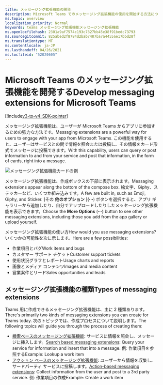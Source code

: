 ```yaml
---
title: メッセージング拡張機能の開発
description: Microsoft Teams でのメッセージング拡張機能の使用を開始する方法について説明します。
ms.topic: overview
localization_priority: Normal
keywords: teams メッセージング拡張機能メッセージング拡張機能
ms.openlocfilehash: 2301a9af7574c193c7327bb45e38f91bedc73793
ms.sourcegitcommit: 825abed2f8784d2bab7407ba7a4455ae17bbd28f
ms.translationtype: MT
ms.contentlocale: ja-JP
ms.lasthandoff: 04/26/2021
ms.locfileid: "52020605"
---
```

# <a name="develop-messaging-extensions-for-microsoft-teams"></a><span data-ttu-id="f50d6-104">Microsoft Teams のメッセージング拡張機能を開発する</span><span class="sxs-lookup"><span data-stu-id="f50d6-104">Develop messaging extensions for Microsoft Teams</span></span>

[!include[v3-to-v4-SDK-pointer](~/includes/v3-to-v4-pointer-me.md)]

<span data-ttu-id="f50d6-105">メッセージング拡張機能は、ユーザーが Microsoft Teams からアプリに参加するための強力な方法です。</span><span class="sxs-lookup"><span data-stu-id="f50d6-105">Messaging extensions are a powerful way for users to engage with your app from Microsoft Teams.</span></span> <span data-ttu-id="f50d6-106">この機能を使用すると、ユーザーはサービスとの間で情報を照会または投稿し、その情報をカード形式でメッセージに投稿できます。</span><span class="sxs-lookup"><span data-stu-id="f50d6-106">With this capability, users can query or post information to and from your service and post that information, in the form of cards, right into a message.</span></span>

![メッセージング拡張機能カードの例](~/assets/images/compose-extensions/ceexample.png)

<span data-ttu-id="f50d6-108">メッセージング拡張機能は、作成ボックスの下部に表示されます。</span><span class="sxs-lookup"><span data-stu-id="f50d6-108">Messaging extensions appear along the bottom of the compose box.</span></span> <span data-ttu-id="f50d6-109">絵文字、Giphy、ステッカーなど、いくつか組み込みです。</span><span class="sxs-lookup"><span data-stu-id="f50d6-109">A few are built in, such as Emoji, Giphy, and Sticker.</span></span> <span data-ttu-id="f50d6-110">[その **他のオプション** ]**(&#8943;**) ボタンを選択すると、アプリ ギャラリーから追加したり、自分でアップロードしたりしたメッセージング拡張機能を表示できます。</span><span class="sxs-lookup"><span data-stu-id="f50d6-110">Choose the **More Options** (**&#8943;**) button to see other messaging extensions, including those you add from the app gallery or upload yourself.</span></span>

<span data-ttu-id="f50d6-111">メッセージング拡張機能の使い方</span><span class="sxs-lookup"><span data-stu-id="f50d6-111">How would you use messaging extensions?</span></span> <span data-ttu-id="f50d6-112">いくつかの可能性を次に示します。</span><span class="sxs-lookup"><span data-stu-id="f50d6-112">Here are a few possibilities:</span></span>

* <span data-ttu-id="f50d6-113">作業項目とバグ</span><span class="sxs-lookup"><span data-stu-id="f50d6-113">Work items and bugs</span></span>
* <span data-ttu-id="f50d6-114">カスタマー サポート チケット</span><span class="sxs-lookup"><span data-stu-id="f50d6-114">Customer support tickets</span></span>
* <span data-ttu-id="f50d6-115">使用状況グラフとレポート</span><span class="sxs-lookup"><span data-stu-id="f50d6-115">Usage charts and reports</span></span>
* <span data-ttu-id="f50d6-116">画像とメディア コンテンツ</span><span class="sxs-lookup"><span data-stu-id="f50d6-116">Images and media content</span></span>
* <span data-ttu-id="f50d6-117">営業案件とリード</span><span class="sxs-lookup"><span data-stu-id="f50d6-117">Sales opportunities and leads</span></span>

## <a name="types-of-messaging-extensions"></a><span data-ttu-id="f50d6-118">メッセージング拡張機能の種類</span><span class="sxs-lookup"><span data-stu-id="f50d6-118">Types of messaging extensions</span></span>

<span data-ttu-id="f50d6-119">Teams 用に作成できるメッセージング拡張機能は、主に 2 種類あります。</span><span class="sxs-lookup"><span data-stu-id="f50d6-119">There's primarily two kinds of messaging extensions you can create for Teams today.</span></span> <span data-ttu-id="f50d6-120">次のトピックでは、作成プロセスについて説明します。</span><span class="sxs-lookup"><span data-stu-id="f50d6-120">The following topics will guide you through the process of creating them:</span></span>

* <span data-ttu-id="f50d6-121">[検索ベースのメッセージング拡張機能](~/resources/messaging-extension-v3/search-extensions.md): サービスに情報を照会し、メッセージに挿入します。</span><span class="sxs-lookup"><span data-stu-id="f50d6-121">[Search based messaging extensions](~/resources/messaging-extension-v3/search-extensions.md): Query your service for information and insert that into a message.</span></span> <span data-ttu-id="f50d6-122">例: 作業項目を参照する</span><span class="sxs-lookup"><span data-stu-id="f50d6-122">Example: Lookup a work item</span></span>
* <span data-ttu-id="f50d6-123">[アクション ベースのメッセージング拡張機能](~/resources/messaging-extension-v3/create-extensions.md): ユーザーから情報を収集し、サードパーティ サービスに投稿します。</span><span class="sxs-lookup"><span data-stu-id="f50d6-123">[Action-based messaging extensions](~/resources/messaging-extension-v3/create-extensions.md): Collect information from the user and post to a 3rd party service.</span></span> <span data-ttu-id="f50d6-124">例: 作業項目の作成</span><span class="sxs-lookup"><span data-stu-id="f50d6-124">Example: Create a work item</span></span>
